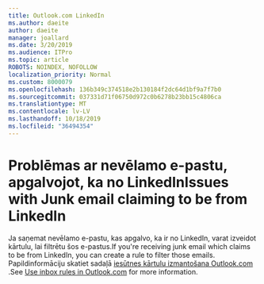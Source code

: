 ```yaml
---
title: Outlook.com LinkedIn
ms.author: daeite
author: daeite
manager: joallard
ms.date: 3/20/2019
ms.audience: ITPro
ms.topic: article
ROBOTS: NOINDEX, NOFOLLOW
localization_priority: Normal
ms.custom: 8000079
ms.openlocfilehash: 136b349c374518e2b130184f2dc64d1bf9a7f7b0
ms.sourcegitcommit: 037331d71f06750d972c0b6278b23bb15c4806ca
ms.translationtype: MT
ms.contentlocale: lv-LV
ms.lasthandoff: 10/18/2019
ms.locfileid: "36494354"
---
```

# <a name="issues-with-junk-email-claiming-to-be-from-linkedin"></a><span data-ttu-id="8947b-102">Problēmas ar nevēlamo e-pastu, apgalvojot, ka no LinkedIn</span><span class="sxs-lookup"><span data-stu-id="8947b-102">Issues with Junk email claiming to be from LinkedIn</span></span>

<span data-ttu-id="8947b-103">Ja saņemat nevēlamo e-pastu, kas apgalvo, ka ir no LinkedIn, varat izveidot kārtulu, lai filtrētu šos e-pastus.</span><span class="sxs-lookup"><span data-stu-id="8947b-103">If you're receiving junk email which claims to be from LinkedIn, you can create a rule to filter those emails.</span></span>
<span data-ttu-id="8947b-104">Papildinformāciju skatiet sadaļā [iesūtnes kārtulu izmantošana Outlook.com](https://aka.ms/OutlookComInboxRules) .</span><span class="sxs-lookup"><span data-stu-id="8947b-104">See [Use inbox rules in Outlook.com](https://aka.ms/OutlookComInboxRules) for more information.</span></span>


